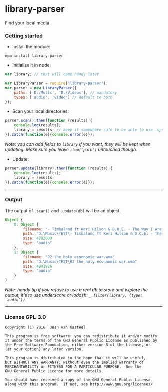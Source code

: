 # library-parser
Find your local media

### Getting started

- Install the module:

```
npm install library-parser
```

- Initialize it in node:

```js
var library; // that will come handy later

var LibraryParser = require('library-parser');
var parser = new LibraryParser({
    paths: ['D:/Music', 'D:/Videos'], // mandatory
    types: ['audio', 'video'] // default to both
});
```

- Scan your local directories:

```js
parser.scan().then(function (results) {
    console.log(results);
    library = results; // keep it somewhere safe to be able to use .update()
}).catch(function(e){console.error(e)});
```
*Note: you can add fields to `library` if you want, they will be kept when updating. Make sure you leave `item['path']` untouched though.*

- Update:

```js
parser.update(library).then(function (results) {
    console.log(results);
    library = results;
}).catch(function(e){console.error(e)});
```

---

### Output
The output of `.scan()` and `.update(db)` will be an object.

```js
Object {
    0: Object {
        filename: "- Timbaland ft Keri Hilson & D.O.E. - The Way I Are.mp3"
        path: "D:\Music\TEST\- Timbaland ft Keri Hilson & D.O.E. - The Way I Are.mp3"
        size: 4782080
        type: "audio"
    },
    1: Object {
        filename: "02 the holy econnomic war.wma"
        path: "D:\Music\TEST\02 the holy econnomic war.wma"
        size: 4941926
        type: "audio"
    }
}
```

*Note: handy tip if you refuse to use a real db to store and explore the output, it's to use underscore or lodash: `_.filter(library, {type: 'audio'})`*

---

### License GPL-3.0

    Copyright (C) 2016  Jean van Kasteel

    This program is free software: you can redistribute it and/or modify
    it under the terms of the GNU General Public License as published by
    the Free Software Foundation, either version 3 of the License, or
    (at your option) any later version.

    This program is distributed in the hope that it will be useful,
    but WITHOUT ANY WARRANTY; without even the implied warranty of
    MERCHANTABILITY or FITNESS FOR A PARTICULAR PURPOSE.  See the
    GNU General Public License for more details.

    You should have received a copy of the GNU General Public License
    along with this program.  If not, see http://www.gnu.org/licenses/